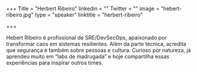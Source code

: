 +++
Title = "Herbert Ribeiro"
linkedin = ""
Twitter = ""
image = "hebert-ribeiro.jpg"
type = "speaker"
linktitle = "herbert-ribeiro"

+++

Hebert Ribeiro é profissional de SRE/DevSecOps, apaixonado por transformar caos em sistemas resilientes. Além da parte técnica, acredita que segurança é também sobre pessoas e cultura. Curioso por natureza, já aprendeu muito em “labs de madrugada” e hoje compartilha essas experiências para inspirar outros times.